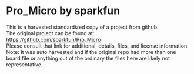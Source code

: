 
# Pro_Micro by sparkfun  
This is a harvested standardized copy of a project from github.  
The original project can be found at:  
https://github.com/sparkfun/Pro_Micro  
Please consult that link for additional, details, files, and license information.  
Note: It was auto harvested and if the original repo had more than one board file or anything out of the ordinary the files here are likely not representative.  
    